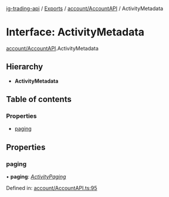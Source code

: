 [ig-trading-api](../README.md) / [Exports](../modules.md) / [account/AccountAPI](../modules/account_accountapi.md) / ActivityMetadata

# Interface: ActivityMetadata

[account/AccountAPI](../modules/account_accountapi.md).ActivityMetadata

## Hierarchy

- **ActivityMetadata**

## Table of contents

### Properties

- [paging](account_accountapi.activitymetadata.md#paging)

## Properties

### paging

• **paging**: [_ActivityPaging_](account_accountapi.activitypaging.md)

Defined in: [account/AccountAPI.ts:95](https://github.com/bennycode/ig-trading-api/blob/a046dbb/src/account/AccountAPI.ts#L95)
